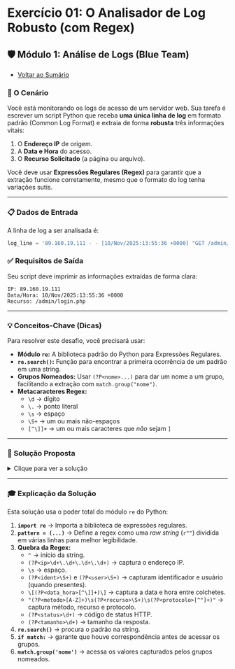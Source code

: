 # Exercício 01: O Analisador de Log Robusto (com Regex)

## 🛡️ Módulo 1: Análise de Logs (Blue Team)

- [Voltar ao Sumário](../SUMARIO.md)

### 🎯 O Cenário

Você está monitorando os logs de acesso de um servidor web. Sua tarefa é escrever um script Python que receba **uma única linha de log** em formato padrão (Common Log Format) e extraia de forma **robusta** três informações vitais:

1. O **Endereço IP** de origem.  
2. A **Data e Hora** do acesso.  
3. O **Recurso Solicitado** (a página ou arquivo).  

Você deve usar **Expressões Regulares (Regex)** para garantir que a extração funcione corretamente, mesmo que o formato do log tenha variações sutis.

---

### 📋 Dados de Entrada

A linha de log a ser analisada é:

```python
log_line = '89.160.19.111 - - [10/Nov/2025:13:55:36 +0000] "GET /admin/login.php HTTP/1.1" 200 4521'
```

### ✅ Requisitos de Saída

Seu script deve imprimir as informações extraídas de forma clara:

```
IP: 89.160.19.111
Data/Hora: 10/Nov/2025:13:55:36 +0000
Recurso: /admin/login.php
```

---

### 💡 Conceitos-Chave (Dicas)

Para resolver este desafio, você precisará usar:

- **Módulo `re`:** A biblioteca padrão do Python para Expressões Regulares.  
- **`re.search()`:** Função para encontrar a primeira ocorrência de um padrão em uma string.  
- **Grupos Nomeados:** Usar `(?P<nome>...)` para dar um nome a um grupo, facilitando a extração com `match.group("nome")`.  
- **Metacaracteres Regex:**  
  - `\d` → dígito  
  - `\.` → ponto literal  
  - `\s` → espaço  
  - `\S+` → um ou mais não-espaços  
  - `[^\]]+` → um ou mais caracteres que *não* sejam `]`  

---

### 🐍 Solução Proposta

<details>
<summary>Clique para ver a solução</summary>

```python
import re

# Linha de log fornecida
log_line = '89.160.19.111 - - [10/Nov/2025:13:55:36 +0000] "GET /admin/login.php HTTP/1.1" 200 4521'

# Expressão regular para capturar IP, Data/Hora e Recurso
pattern = (
    r'^(?P<ip>\d+\.\d+\.\d+\.\d+)\s'
    r'(?P<ident>\S+)\s'
    r'(?P<user>\S+)\s'
    r'\[(?P<data_hora>[^\]]+)\]\s'
    r'"(?P<metodo>[A-Z]+)\s(?P<recurso>\S+)\s(?P<protocolo>[^"]+)"\s'
    r'(?P<status>\d+)\s'
    r'(?P<tamanho>\d+)$'
)

# Aplicando a regex
match = re.search(pattern, log_line)

# Verificando se houve correspondência
if match:
    print(f"IP: {match.group('ip')}")
    print(f"Data/Hora: {match.group('data_hora')}")
    print(f"Recurso: {match.group('recurso')}")
else:
    print("Nenhuma correspondência encontrada. O formato do log pode estar incorreto.")
```

</details>

---

### 🎓 Explicação da Solução

Esta solução usa o poder total do módulo `re` do Python:

1. **`import re`** → Importa a biblioteca de expressões regulares.  
2. **`pattern = (...)`** → Define a regex como uma *raw string* (`r""`) dividida em várias linhas para melhor legibilidade.  
3. **Quebra da Regex:**  
   - `^` → início da string.  
   - `(?P<ip>\d+\.\d+\.\d+\.\d+)` → captura o endereço IP.  
   - `\s` → espaço.  
   - `(?P<ident>\S+)` e `(?P<user>\S+)` → capturam identificador e usuário (quando presentes).  
   - `\[(?P<data_hora>[^\]]+)\]` → captura a data e hora entre colchetes.  
   - `"(?P<metodo>[A-Z]+)\s(?P<recurso>\S+)\s(?P<protocolo>[^"]+)"` → captura método, recurso e protocolo.  
   - `(?P<status>\d+)` → código de status HTTP.  
   - `(?P<tamanho>\d+)` → tamanho da resposta.  
4. **`re.search()`** → procura o padrão na string.  
5. **`if match:`** → garante que houve correspondência antes de acessar os grupos.  
6. **`match.group('nome')`** → acessa os valores capturados pelos grupos nomeados.  